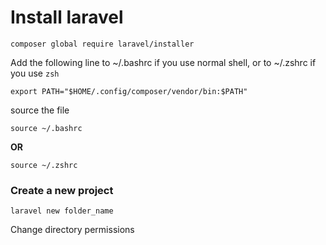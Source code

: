 # Install laravel


```
composer global require laravel/installer
```

Add the following line to ~/.bashrc if you use normal shell, or to ~/.zshrc if you use ```zsh```

```Shell
export PATH="$HOME/.config/composer/vendor/bin:$PATH"
```

source the file
```Shell
source ~/.bashrc
```
**OR**
```Shell
source ~/.zshrc
```

### Create a new project
```
laravel new folder_name
```

Change directory permissions
```

```